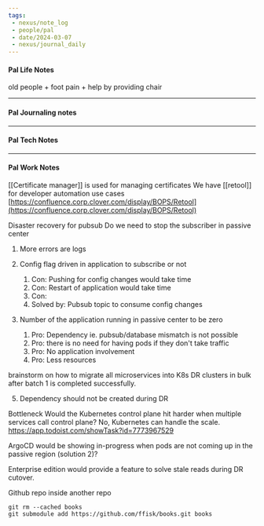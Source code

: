 ```yaml
---
tags:
 - nexus/note_log
 - people/pal
 - date/2024-03-07
 - nexus/journal_daily
---
```

#### Pal Life Notes

old people + foot pain + help by providing chair 

-----------
#### Pal Journaling notes 



------

#### Pal Tech Notes





------ 
#### Pal Work Notes

[[Certificate manager]] is used for managing certificates
We have [[retool]] for developer automation use cases 
[https://confluence.corp.clover.com/display/BOPS/Retool](https://confluence.corp.clover.com/display/BOPS/Retool)

Disaster recovery for pubsub
Do we need to stop the subscriber in passive center 
1. More errors are logs 


2. Config flag driven in application to subscribe or not
	1. Con: Pushing for config changes would take time 
	2. Con: Restart of application would take time 
	3. Con: 
	4. Solved by: Pubsub topic to consume config changes 
3. Number of the application running in passive center to be zero
	1. Pro: Dependency ie. pubsub/database mismatch is not possible 
	2. Pro: there is no need for having pods if they don't take traffic
	3. Pro: No application involvement
	4. Pro: Less resources 

brainstorm on how to migrate all microservices into K8s DR clusters in bulk after batch 1 is completed successfully. 

5. Dependency should not be created during DR 

Bottleneck 
Would the Kubernetes control plane hit harder when multiple services call control plane? No, Kubernetes can handle the scale.
https://app.todoist.com/showTask?id=7773967529 

ArgoCD would be showing in-progress when pods are not coming up in the passive region (solution 2)?

Enterprise edition would provide a feature to solve stale reads during DR cutover. 


Github repo inside another repo 
```
git rm --cached books
git submodule add https://github.com/ffisk/books.git books
```